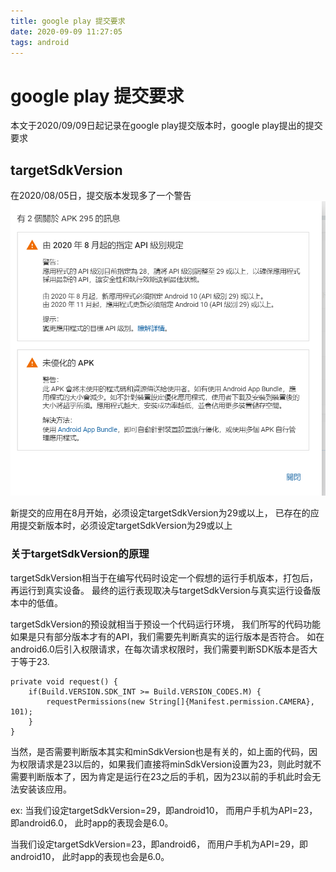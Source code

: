 ```yaml
---
title: google play 提交要求
date: 2020-09-09 11:27:05
tags: android
---
```


# google play 提交要求


本文于2020/09/09日起记录在google play提交版本时，google play提出的提交要求

## targetSdkVersion
在2020/08/05日，提交版本发现多了一个警告
![google_targetSdkVersion.png](../images/google_targetSdkVersion.png)

新提交的应用在8月开始，必须设定targetSdkVersion为29或以上，
已存在的应用提交新版本时，必须设定targetSdkVersion为29或以上


### 关于targetSdkVersion的原理
targetSdkVersion相当于在编写代码时设定一个假想的运行手机版本，打包后，再运行到真实设备。
最终的运行表现取决与targetSdkVersion与真实运行设备版本中的低值。


targetSdkVersion的预设就相当于预设一个代码运行环境，
我们所写的代码功能如果是只有部分版本才有的API，我们需要先判断真实的运行版本是否符合。
如在android6.0后引入权限请求，在每次请求权限时，我们需要判断SDK版本是否大于等于23.


```
private void request() {
    if(Build.VERSION.SDK_INT >= Build.VERSION_CODES.M) {
        requestPermissions(new String[]{Manifest.permission.CAMERA}, 101);
    }
}
```
当然，是否需要判断版本其实和minSdkVersion也是有关的，如上面的代码，因为权限请求是23以后的，如果我们直接将minSdkVersion设置为23，则此时就不需要判断版本了，因为肯定是运行在23之后的手机，因为23以前的手机此时会无法安装该应用。

ex:
当我们设定targetSdkVersion=29，即android10，
而用户手机为API=23，即android6.0，
此时app的表现会是6.0。


当我们设定targetSdkVersion=23，即android6，
而用户手机为API=29，即android10，
此时app的表现也会是6.0。




